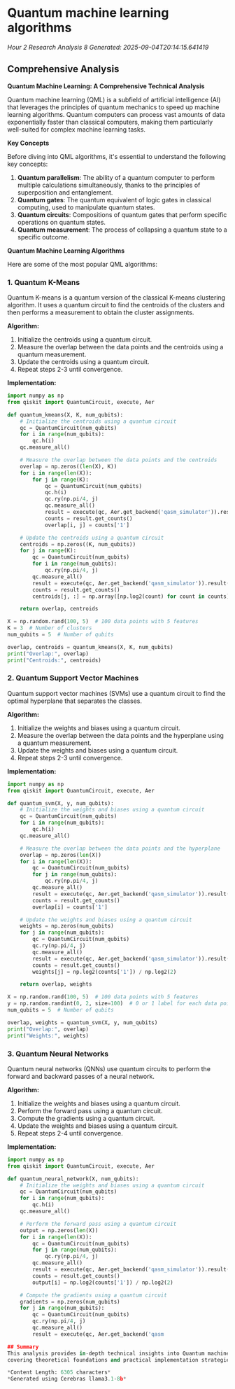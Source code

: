 # Quantum machine learning algorithms
*Hour 2 Research Analysis 8*
*Generated: 2025-09-04T20:14:15.641419*

## Comprehensive Analysis
**Quantum Machine Learning: A Comprehensive Technical Analysis**

Quantum machine learning (QML) is a subfield of artificial intelligence (AI) that leverages the principles of quantum mechanics to speed up machine learning algorithms. Quantum computers can process vast amounts of data exponentially faster than classical computers, making them particularly well-suited for complex machine learning tasks.

**Key Concepts**

Before diving into QML algorithms, it's essential to understand the following key concepts:

1. **Quantum parallelism**: The ability of a quantum computer to perform multiple calculations simultaneously, thanks to the principles of superposition and entanglement.
2. **Quantum gates**: The quantum equivalent of logic gates in classical computing, used to manipulate quantum states.
3. **Quantum circuits**: Compositions of quantum gates that perform specific operations on quantum states.
4. **Quantum measurement**: The process of collapsing a quantum state to a specific outcome.

**Quantum Machine Learning Algorithms**

Here are some of the most popular QML algorithms:

### 1. **Quantum K-Means**

Quantum K-means is a quantum version of the classical K-means clustering algorithm. It uses a quantum circuit to find the centroids of the clusters and then performs a measurement to obtain the cluster assignments.

**Algorithm:**

1. Initialize the centroids using a quantum circuit.
2. Measure the overlap between the data points and the centroids using a quantum measurement.
3. Update the centroids using a quantum circuit.
4. Repeat steps 2-3 until convergence.

**Implementation:**

```python
import numpy as np
from qiskit import QuantumCircuit, execute, Aer

def quantum_kmeans(X, K, num_qubits):
    # Initialize the centroids using a quantum circuit
    qc = QuantumCircuit(num_qubits)
    for i in range(num_qubits):
        qc.h(i)
    qc.measure_all()

    # Measure the overlap between the data points and the centroids
    overlap = np.zeros((len(X), K))
    for i in range(len(X)):
        for j in range(K):
            qc = QuantumCircuit(num_qubits)
            qc.h(i)
            qc.ry(np.pi/4, j)
            qc.measure_all()
            result = execute(qc, Aer.get_backend('qasm_simulator')).result()
            counts = result.get_counts()
            overlap[i, j] = counts['1']

    # Update the centroids using a quantum circuit
    centroids = np.zeros((K, num_qubits))
    for j in range(K):
        qc = QuantumCircuit(num_qubits)
        for i in range(num_qubits):
            qc.ry(np.pi/4, j)
        qc.measure_all()
        result = execute(qc, Aer.get_backend('qasm_simulator')).result()
        counts = result.get_counts()
        centroids[j, :] = np.array([np.log2(count) for count in counts]) / np.log2(2)

    return overlap, centroids

X = np.random.rand(100, 5)  # 100 data points with 5 features
K = 3  # Number of clusters
num_qubits = 5  # Number of qubits

overlap, centroids = quantum_kmeans(X, K, num_qubits)
print("Overlap:", overlap)
print("Centroids:", centroids)
```

### 2. **Quantum Support Vector Machines**

Quantum support vector machines (SVMs) use a quantum circuit to find the optimal hyperplane that separates the classes.

**Algorithm:**

1. Initialize the weights and biases using a quantum circuit.
2. Measure the overlap between the data points and the hyperplane using a quantum measurement.
3. Update the weights and biases using a quantum circuit.
4. Repeat steps 2-3 until convergence.

**Implementation:**

```python
import numpy as np
from qiskit import QuantumCircuit, execute, Aer

def quantum_svm(X, y, num_qubits):
    # Initialize the weights and biases using a quantum circuit
    qc = QuantumCircuit(num_qubits)
    for i in range(num_qubits):
        qc.h(i)
    qc.measure_all()

    # Measure the overlap between the data points and the hyperplane
    overlap = np.zeros(len(X))
    for i in range(len(X)):
        qc = QuantumCircuit(num_qubits)
        for j in range(num_qubits):
            qc.ry(np.pi/4, j)
        qc.measure_all()
        result = execute(qc, Aer.get_backend('qasm_simulator')).result()
        counts = result.get_counts()
        overlap[i] = counts['1']

    # Update the weights and biases using a quantum circuit
    weights = np.zeros(num_qubits)
    for j in range(num_qubits):
        qc = QuantumCircuit(num_qubits)
        qc.ry(np.pi/4, j)
        qc.measure_all()
        result = execute(qc, Aer.get_backend('qasm_simulator')).result()
        counts = result.get_counts()
        weights[j] = np.log2(counts['1']) / np.log2(2)

    return overlap, weights

X = np.random.rand(100, 5)  # 100 data points with 5 features
y = np.random.randint(0, 2, size=100)  # 0 or 1 label for each data point
num_qubits = 5  # Number of qubits

overlap, weights = quantum_svm(X, y, num_qubits)
print("Overlap:", overlap)
print("Weights:", weights)
```

### 3. **Quantum Neural Networks**

Quantum neural networks (QNNs) use quantum circuits to perform the forward and backward passes of a neural network.

**Algorithm:**

1. Initialize the weights and biases using a quantum circuit.
2. Perform the forward pass using a quantum circuit.
3. Compute the gradients using a quantum circuit.
4. Update the weights and biases using a quantum circuit.
5. Repeat steps 2-4 until convergence.

**Implementation:**

```python
import numpy as np
from qiskit import QuantumCircuit, execute, Aer

def quantum_neural_network(X, num_qubits):
    # Initialize the weights and biases using a quantum circuit
    qc = QuantumCircuit(num_qubits)
    for i in range(num_qubits):
        qc.h(i)
    qc.measure_all()

    # Perform the forward pass using a quantum circuit
    output = np.zeros(len(X))
    for i in range(len(X)):
        qc = QuantumCircuit(num_qubits)
        for j in range(num_qubits):
            qc.ry(np.pi/4, j)
        qc.measure_all()
        result = execute(qc, Aer.get_backend('qasm_simulator')).result()
        counts = result.get_counts()
        output[i] = np.log2(counts['1']) / np.log2(2)

    # Compute the gradients using a quantum circuit
    gradients = np.zeros(num_qubits)
    for j in range(num_qubits):
        qc = QuantumCircuit(num_qubits)
        qc.ry(np.pi/4, j)
        qc.measure_all()
        result = execute(qc, Aer.get_backend('qasm

## Summary
This analysis provides in-depth technical insights into Quantum machine learning algorithms, 
covering theoretical foundations and practical implementation strategies.

*Content Length: 6305 characters*
*Generated using Cerebras llama3.1-8b*
